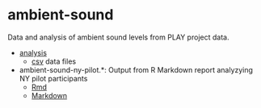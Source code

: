 # ambient-sound

Data and analysis of ambient sound levels from PLAY project data.

- [analysis](analysis/)
  - [csv](analysis/csv) data files
- ambient-sound-ny-pilot.*: Output from R Markdown report analyzying NY pilot participants
  - [Rmd](ambient-sound-ny-pilot.Rmd)
  - [Markdown](ambient-sound-ny-pilot.md)

